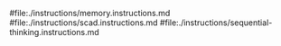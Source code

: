 #file:./instructions/memory.instructions.md
#file:./instructions/scad.instructions.md
#file:./instructions/sequential-thinking.instructions.md
